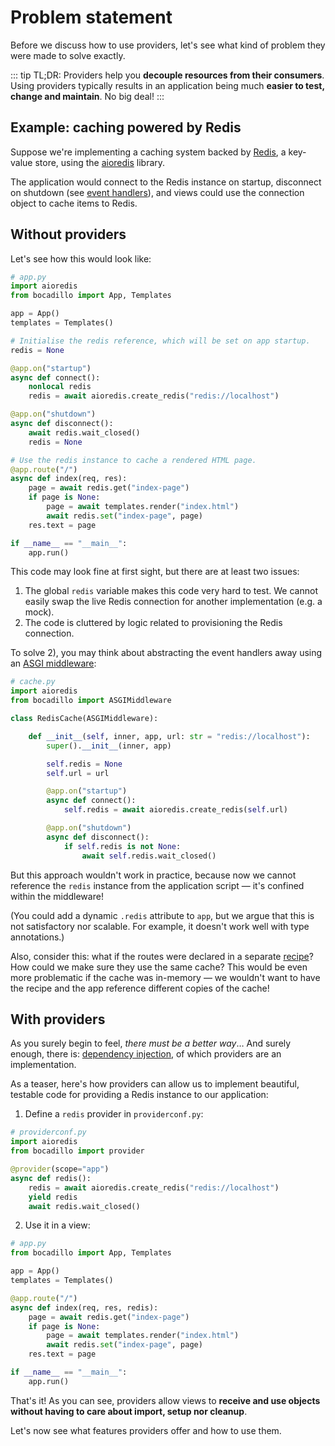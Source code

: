 # Problem statement

Before we discuss how to use providers, let's see what kind of problem they were made to solve exactly.

::: tip TL;DR:
Providers help you **decouple resources from their consumers**. Using providers typically results in an application being much **easier to test, change and maintain**. No big deal!
:::

## Example: caching powered by Redis

Suppose we're implementing a caching system backed by [Redis](https://redis.io), a key-value store, using the [aioredis](https://github.com/aio-libs/aioredis) library.

The application would connect to the Redis instance on startup, disconnect on shutdown (see [event handlers](/guides/architecture/events.md)), and views could use the connection object to cache items to Redis.

## Without providers

Let's see how this would look like:

```python
# app.py
import aioredis
from bocadillo import App, Templates

app = App()
templates = Templates()

# Initialise the redis reference, which will be set on app startup.
redis = None

@app.on("startup")
async def connect():
    nonlocal redis
    redis = await aioredis.create_redis("redis://localhost")

@app.on("shutdown")
async def disconnect():
    await redis.wait_closed()
    redis = None

# Use the redis instance to cache a rendered HTML page.
@app.route("/")
async def index(req, res):
    page = await redis.get("index-page")
    if page is None:
        page = await templates.render("index.html")
        await redis.set("index-page", page)
    res.text = page

if __name__ == "__main__":
    app.run()
```

This code may look fine at first sight, but there are at least two issues:

1. The global `redis` variable makes this code very hard to test. We cannot easily swap the live Redis connection for another implementation (e.g. a mock).
2. The code is cluttered by logic related to provisioning the Redis connection.

To solve 2), you may think about abstracting the event handlers away using an [ASGI middleware](../agnostic/asgi-middleware.md):

```python
# cache.py
import aioredis
from bocadillo import ASGIMiddleware

class RedisCache(ASGIMiddleware):

    def __init__(self, inner, app, url: str = "redis://localhost"):
        super().__init__(inner, app)

        self.redis = None
        self.url = url

        @app.on("startup")
        async def connect():
            self.redis = await aioredis.create_redis(self.url)

        @app.on("shutdown")
        async def disconnect():
            if self.redis is not None:
                await self.redis.wait_closed()
```

But this approach wouldn't work in practice, because now we cannot reference the `redis` instance from the application script — it's confined within the middleware!

(You could add a dynamic `.redis` attribute to `app`, but we argue that this is not satisfactory nor scalable. For example, it doesn't work well with type annotations.)

Also, consider this: what if the routes were declared in a separate [recipe](/guides/architecture/recipes.md)? How could we make sure they use the same cache? This would be even more problematic if the cache was in-memory — we wouldn't want to have the recipe and the app reference different copies of the cache!

## With providers

As you surely begin to feel, _there must be a better way_… And surely enough, there is: [dependency injection](https://en.wikipedia.org/wiki/Dependency_injection), of which providers are an implementation.

As a teaser, here's how providers can allow us to implement beautiful, testable code for providing a Redis instance to our application:

1. Define a `redis` provider in `providerconf.py`:

```python
# providerconf.py
import aioredis
from bocadillo import provider

@provider(scope="app")
async def redis():
    redis = await aioredis.create_redis("redis://localhost")
    yield redis
    await redis.wait_closed()
```

2. Use it in a view:

```python
# app.py
from bocadillo import App, Templates

app = App()
templates = Templates()

@app.route("/")
async def index(req, res, redis):
    page = await redis.get("index-page")
    if page is None:
        page = await templates.render("index.html")
        await redis.set("index-page", page)
    res.text = page

if __name__ == "__main__":
    app.run()
```

That's it! As you can see, providers allow views to **receive and use objects without having to care about import, setup nor cleanup**.

Let's now see what features providers offer and how to use them.

